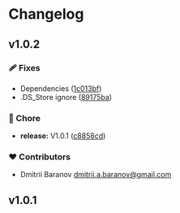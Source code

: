 # Changelog


## v1.0.2


### 🩹 Fixes

- Dependencies ([1c013bf](https://github.com/orimay/config-eslint/commit/1c013bf))
- .DS_Store ignore ([89175ba](https://github.com/orimay/config-eslint/commit/89175ba))

### 🏡 Chore

- **release:** V1.0.1 ([c8858cd](https://github.com/orimay/config-eslint/commit/c8858cd))

### ❤️ Contributors

- Dmitrii Baranov <dmitrii.a.baranov@gmail.com>

## v1.0.1

